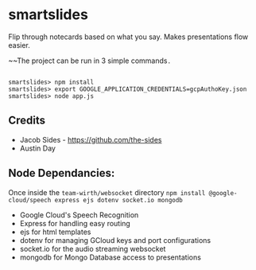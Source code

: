 # smartslides
Flip through notecards based on what you say. Makes presentations flow easier.

~~The project can be run in 3 simple commands`.`
```

smartslides> npm install
smartslides> export GOOGLE_APPLICATION_CREDENTIALS=gcpAuthoKey.json
smartslides> node app.js
```
## Credits
* Jacob Sides - https://github.com/the-sides
* Austin Day

## Node Dependancies:
Once inside the `team-wirth/websocket` directory
`npm install @google-cloud/speech express ejs dotenv socket.io mongodb`
* Google Cloud's Speech Recognition
* Express for handling easy routing
* ejs for html templates
* dotenv for managing GCloud keys and port configurations
* socket.io for the audio streaming websocket
* mongodb for Mongo Database access to presentations
	
